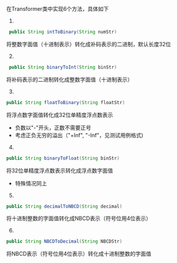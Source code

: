 在Transformer类中实现6个方法，具体如下

1. 

``` java
 public String intToBinary(String numStr) 
```

将整数字面值（十进制表示）转化成补码表示的二进制，默认长度32位

2.

``` java
 public String binaryToInt(String binStr)
```

将补码表示的二进制转化成整数字面值（十进制表示）

3.

```java
public String floatToBinary(String floatStr)
```

将浮点数字面值转化成32位单精度浮点数表示

- 负数以"-"开头，正数不需要正号
- 考虑正负无穷的溢出（"+Inf", "-Inf"，见测试用例格式)

4.

```java
public String binaryToFloat(String binStr)
```

将32位单精度浮点数表示转化成浮点数字面值

- 特殊情况同上

5. 

``` java
public String decimalToNBCD(String decimal)
```

将十进制整数的字面值转化成NBCD表示（符号位用4位表示）

6. 

``` java
public String NBCDToDecimal(String NBCDStr)
```

将NBCD表示（符号位用4位表示）转化成十进制整数的字面值